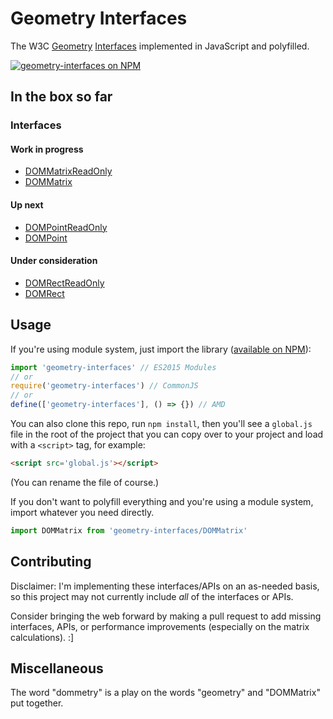 Geometry Interfaces
===================

The W3C [Geometry](http://www.w3.org/TR/cssom-view/#geometry)
[Interfaces](http://www.w3.org/TR/geometry-1/) implemented in JavaScript and
polyfilled.

[![geometry-interfaces on NPM](https://nodei.co/npm/geometry-interfaces.png)](https://www.npmjs.com/package/geometry-interfaces)

In the box so far
-----------------

### Interfaces

#### Work in progress

- [DOMMatrixReadOnly](https://developer.mozilla.org/en-US/docs/Web/API/DOMMatrixReadOnly)
- [DOMMatrix](https://developer.mozilla.org/en-US/docs/Web/API/DOMMatrix)

#### Up next

- [DOMPointReadOnly](https://developer.mozilla.org/en-US/docs/Web/API/DOMPointReadOnly)
- [DOMPoint](https://developer.mozilla.org/en-US/docs/Web/API/DOMPoint)

#### Under consideration

- [DOMRectReadOnly](https://developer.mozilla.org/en-US/docs/Web/API/DOMRectReadOnly)
- [DOMRect](https://developer.mozilla.org/en-US/docs/Web/API/DOMRect)

Usage
-----

If you're using module system, just import the library ([available on NPM](https://www.npmjs.com/package/geometry-interfaces)):

```js
import 'geometry-interfaces' // ES2015 Modules
// or
require('geometry-interfaces') // CommonJS
// or
define(['geometry-interfaces'], () => {}) // AMD
```

You can also clone this repo, run `npm install`, then you'll see a `global.js`
file in the root of the project that you can copy over to your project and load
with a `<script>` tag, for example:

```html
<script src='global.js'></script>
```

(You can rename the file of course.)

If you don't want to polyfill everything and you're using a module system,
import whatever you need directly.

```js
import DOMMatrix from 'geometry-interfaces/DOMMatrix'
```

Contributing
------------

Disclaimer: I'm implementing these interfaces/APIs on an as-needed basis, so
this project may not currently include *all* of the interfaces or APIs.

Consider bringing the web forward by making a pull request to add missing
interfaces, APIs, or performance improvements (especially on the matrix
calculations). :]

Miscellaneous
-------------

The word "dommetry" is a play on the words "geometry" and "DOMMatrix" put
together.
